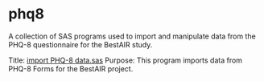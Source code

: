 phq8
====
A collection of SAS programs used to import and manipulate data from the PHQ-8 questionnaire for the BestAIR study.

Title: [import PHQ-8 data.sas](https://github.com/sleepepi/bestair-sas/blob/master/phq8/import%20and%20score%20phq8.sas)
Purpose: This program imports data from PHQ-8 Forms for the BestAIR project.
